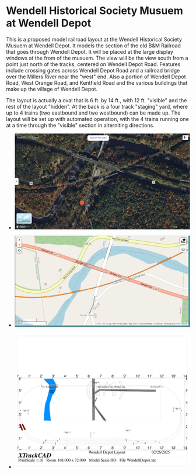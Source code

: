 # Wendell Historical Society Musuem at Wendell Depot

This is a proposed model railroad layout at the Wendell Historical Society
Musuem at Wendell Depot. It models the section of the old B&M Railroad that
goes through Wendell Depot. It will be placed at the large display windows at
the from of the musuem. The view will be the view south from a point just
north of the tracks, centered on Wendell Depot Road. Features include crossing
gates across Wendell Depot Road and a railroad bridge over the Millers River
near the "west" end.  Also a portion of Wendell Depot Road, West Orange Road, 
and Kentfield Road and the various buildings that make up the village of 
Wendell Depot.

The layout is actually a oval that is 6 ft. by 14 ft., with 12 ft. "visible" 
and the rest of the layout "hidden".  At the back is a four track "staging" 
yard, where up to 4 trains (two eastbound and two westbound) can be made up. 
The layout will be set up with automated operation, with the 4 trains running 
one at a time through the "visible" section in alterniting directions.

- ![Satelite View](https://github.com/RobertPHeller/WendellDepotMusuem/blob/main/WendellDepotSateliteMap.png)

- ![Map View](https://github.com/RobertPHeller/WendellDepotMusuem/blob/main/WendellDepot.png)

- ![Layout](https://github.com/RobertPHeller/WendellDepotMusuem/blob/main/WendellDepotLayout.png)
